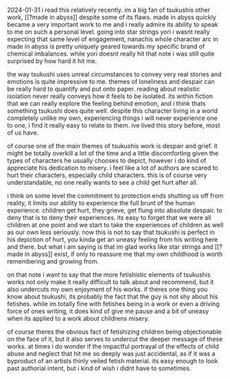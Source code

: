 2024-01-31
i read this relatively recently. im a big fan of tsukushis other work, [[?made in abyss]] despite some of its flaws. made in abyss quickly became a very important work to me and i really admire its ability to speak to me on such a personal level. going into star strings yori i wasnt really expecting that same level of engagement, nanachis whole character arc in made in abyss is pretty uniquely geared towards my specific brand of chemical imbalances. while yori doesnt really hit that note i was still quite surprised by how hard it hit me.

the way tsukushi uses unreal circumstances to convey very real stories and emotions is quite impressive to me. themes of loneliness and despair can be really hard to quantify and put onto paper. reading about realistic isolation never really conveys how it feels to be isolated. its within fiction that we can really explore the feeling behind emotion, and i think thats something tsukushi does quite well. despite this character living in a world completely unlike my own, experiencing things i will never experience one to one, i find it really easy to relate to them. ive lived this story before, most of us have.

of course one of the main themes of tsukushis work is despair and grief. it might be totally overkill a lot of the time and a little discomforting given the types of characters he usually chooses to depict, however i do kind of appreciate his dedication to misery. i feel like a lot of authors are scared to hurt their characters, especially child characters. this is of course very understandable, no one really wants to see a child get hurt after all.

i think on some level the commitment to protection ends shutting us off from reality, it limits our ability to experience the full brunt of the human experience. children get hurt, they grieve, get flung into absolute despair. to deny that is to deny their experiences. its easy to forget that we were all children at one point and we start to take the experiences of children as well as our own less seriously. now this is not to say that tsukushi is perfect in his depiction of hurt, you kinda get an uneasy feeling from his writing here and there. but what i am saying is that im glad works like star strings and [[?made in abyss]] exist, if only to reassure me that my own childhood is worth remembering and growing from.

on that note i want to say that the more fetishistic elements of tsukushis works not only make it really difficult to talk about and recommend, but it also undercuts my own enjoyment of his works. if theres one thing you know about tsukushi, its probably the fact that the guy is not shy about his fetishes. while im totally fine with fetishes being in a work or even a driving force of ones writing, it does kind of give me pause and a bit of uneasy when its applied to a work about childrens misery. 

of course theres the obvious fact of fetishizing children being objectionable on the face of it, but it also serves to undercut the deeper message of these works. at times i do wonder if the impactful portrayal of the effects of child abuse and neglect that hit me so deeply was just accidental, as if it was a byproduct of an artists thinly veiled fetish material. its easy enough to look past authorial intent, but i kind of wish i didnt have to sometimes.